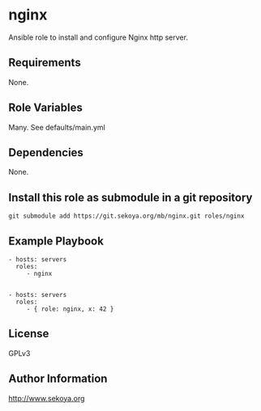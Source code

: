 # nginx

Ansible role to install and configure Nginx http server.

## Requirements

None.

## Role Variables

Many. See defaults/main.yml

## Dependencies

None.

## Install this role as submodule in a git repository

`git submodule add https://git.sekoya.org/mb/nginx.git roles/nginx`

## Example Playbook

    - hosts: servers
      roles:
         - nginx


    - hosts: servers
      roles:
         - { role: nginx, x: 42 }

## License

GPLv3

## Author Information

http://www.sekoya.org
